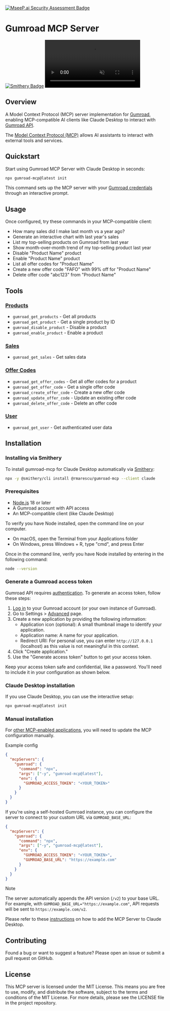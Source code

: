 [![MseeP.ai Security Assessment Badge](https://mseep.net/pr/rmarescu-gumroad-mcp-badge.png)](https://mseep.ai/app/rmarescu-gumroad-mcp)

# Gumroad MCP Server

<a href="https://smithery.ai/server/@rmarescu/gumroad-mcp"><img alt="Smithery Badge" src="https://smithery.ai/badge/@rmarescu/gumroad-mcp"></a>
<video src="https://gist.github.com/user-attachments/assets/3750b072-053c-40a0-9c89-361f861350db" controls autoplay loop muted>
Your browser does not support the video tag.
</video>

## Overview

A Model Context Protocol (MCP) server implementation for [Gumroad](https://gumroad.com), enabling MCP-compatible AI clients like Claude Desktop to interact with [Gumroad API](https://gumroad.com/api).

The [Model Context Protocol (MCP)](https://modelcontextprotocol.io) allows AI assistants to interact with external tools and services.

## Quickstart

Start using Gumroad MCP Server with Claude Desktop in seconds:

```bash
npx gumroad-mcp@latest init
```

This command sets up the MCP server with your [Gumroad credentials](#generate-a-gumroad-access-token) through an interactive prompt.

## Usage

Once configured, try these commands in your MCP-compatible client:

- How many sales did I make last month vs a year ago?
- Generate an interactive chart with last year's sales
- List my top-selling products on Gumroad from last year
- Show month-over-month trend of my top-selling product last year
- Disable "Product Name" product
- Enable "Product Name" product
- List all offer codes for "Product Name"
- Create a new offer code "FAFO" with 99% off for "Product Name"
- Delete offer code "abc123" from "Product Name"

## Tools

### [Products](https://gumroad.com/api#products)

- `gumroad_get_products` - Get all products
- `gumroad_get_product` - Get a single product by ID
- `gumroad_disable_product` - Disable a product
- `gumroad_enable_product` - Enable a product

### [Sales](https://gumroad.com/api#sales)

- `gumroad_get_sales` - Get sales data

### [Offer Codes](https://gumroad.com/api#offer-codes)

- `gumroad_get_offer_codes` - Get all offer codes for a product
- `gumroad_get_offer_code` - Get a single offer code
- `gumroad_create_offer_code` - Create a new offer code
- `gumroad_update_offer_code` - Update an existing offer code
- `gumroad_delete_offer_code` - Delete an offer code

### [User](https://gumroad.com/api#user)

- `gumroad_get_user` - Get authenticated user data

## Installation

### Installing via Smithery

To install gumroad-mcp for Claude Desktop automatically via [Smithery](https://smithery.ai/server/@rmarescu/gumroad-mcp):

```bash
npx -y @smithery/cli install @rmarescu/gumroad-mcp --client claude
```

### Prerequisites

- [Node.js](https://nodejs.org) 18 or later
- A Gumroad account with API access
- An MCP-compatible client (like Claude Desktop)

To verify you have Node installed, open the command line on your computer.

- On macOS, open the Terminal from your Applications folder
- On Windows, press Windows + R, type "cmd", and press Enter

Once in the command line, verify you have Node installed by entering in the following command:

```bash
node --version
```

### Generate a Gumroad access token

Gumroad API requires [authentication](https://gumroad.com/api#api-authentication). To generate an access token, follow these steps:

1. [Log in](https://gumroad.com/login) to your Gumroad account (or your own instance of Gumroad).
2. Go to Settings > [Advanced](https://gumroad.com/settings/advanced) page.
3. Create a new application by providing the following information:
   - Application icon (optional): A small thumbnail image to identify your application.
   - Application name: A name for your application.
   - Redirect URI: For personal use, you can enter `http://127.0.0.1` (localhost) as this value is not meaningful in this context.
4. Click "Create application."
5. Use the "Generate access token" button to get your access token.

Keep your access token safe and confidential, like a password. You'll need to include it in your configuration as shown below.

### Claude Desktop installation

If you use Claude Desktop, you can use the interactive setup:

```bash
npx gumroad-mcp@latest init
```

### Manual installation

For [other MCP-enabled applications](https://modelcontextprotocol.io/clients), you will need to update the MCP configuration manually.

Example config

```json
{
  "mcpServers": {
    "gumroad": {
      "command": "npx",
      "args": ["-y", "gumroad-mcp@latest"],
      "env": {
        "GUMROAD_ACCESS_TOKEN": "<YOUR_TOKEN>"
      }
    }
  }
}
```

If you're using a self-hosted Gumroad instance, you can configure the server to connect to your custom URL via `GUMROAD_BASE_URL`:

```json
{
  "mcpServers": {
    "gumroad": {
      "command": "npx",
      "args": ["-y", "gumroad-mcp@latest"],
      "env": {
        "GUMROAD_ACCESS_TOKEN": "<YOUR_TOKEN>",
        "GUMROAD_BASE_URL": "https://example.com"
      }
    }
  }
}
```

> [!NOTE]
> The server automatically appends the API version (`/v2`) to your base URL. For example, with `GUMROAD_BASE_URL="https://example.com"`, API requests will be sent to `https://example.com/v2`.

Please refer to these [instructions](https://modelcontextprotocol.io/quickstart/user) on how to add the MCP Server to Claude Desktop.

## Contributing

Found a bug or want to suggest a feature? Please open an issue or submit a pull request on GitHub.

## License

This MCP server is licensed under the MIT License. This means you are free to use, modify, and distribute the software, subject to the terms and conditions of the MIT License. For more details, please see the LICENSE file in the project repository.
